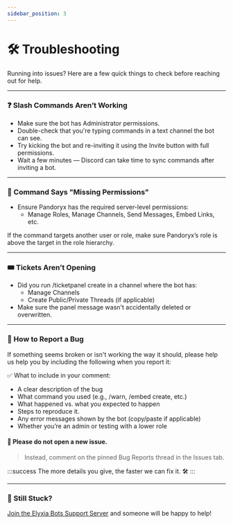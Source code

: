 ```yaml
---
sidebar_position: 3
---
```


# 🛠 Troubleshooting

Running into issues? Here are a few quick things to check before reaching out for help.

<hr className="md-divider-gradient" />

### ❓ Slash Commands Aren’t Working
- Make sure the bot has Administrator permissions.
- Double-check that you're typing commands in a text channel the bot can see.
- Try kicking the bot and re-inviting it using the Invite button with full permissions.
- Wait a few minutes — Discord can take time to sync commands after inviting a bot.

<hr className="md-divider-gradient" />

### 🚫 Command Says "Missing Permissions"
- Ensure Pandoryx has the required server-level permissions:
  - Manage Roles, Manage Channels, Send Messages, Embed Links, etc.

If the command targets another user or role, make sure Pandoryx’s role is above the target in the role hierarchy.

<hr className="md-divider-gradient" />

### 🎟️ Tickets Aren’t Opening
- Did you run /ticketpanel create in a channel where the bot has:
  - Manage Channels
  - Create Public/Private Threads (if applicable)
- Make sure the panel message wasn't accidentally deleted or overwritten.

<hr className="md-divider-gradient" />

### 🐛 How to Report a Bug
If something seems broken or isn't working the way it should, please help us help you by including the following when you report it:

✅ What to include in your comment:
- A clear description of the bug
- What command you used (e.g., /warn, /embed create, etc.)
- What happened vs. what you expected to happen
- Steps to reproduce it.
- Any error messages shown by the bot (copy/paste if applicable)
- Whether you’re an admin or testing with a lower role

#### 💬 Please do not open a new issue.
> Instead, comment on the pinned Bug Reports thread in the Issues tab.

:::success
The more details you give, the faster we can fix it. 🛠️
:::

<hr className="md-divider-gradient" />

### 💬 Still Stuck?
[Join the Elyxia Bots Support Server](https://discord.gg/jS5eTjhK7R) and someone will be happy to help!